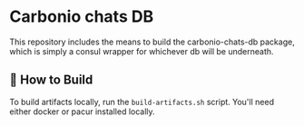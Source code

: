 # Carbonio chats DB

This repository includes the means to build the carbonio-chats-db package, which
is simply a consul wrapper for whichever db will be underneath.

## 🔧 How to Build

To build artifacts locally, run the `build-artifacts.sh` script. You'll need
either docker or pacur installed locally.